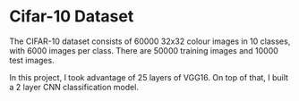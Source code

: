 # Cifar-10 Dataset

 The CIFAR-10 dataset consists of 60000 32x32 colour images in 10 classes, with 6000 images per class. There are 50000 training images and 10000 test images. 
 
 In this project, I took advantage of 25 layers of VGG16. On top of that, I built a 2 layer CNN classification model.
